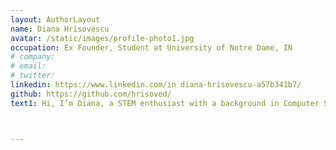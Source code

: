 ```yaml
---
layout: AuthorLayout
name: Diana Hrisovescu
avatar: /static/images/profile-photo1.jpg
occupation: Ex Founder, Student at University of Notre Dame, IN
# company:
# email:
# twitter:
linkedin: https://www.linkedin.com/in diana-hrisovescu-a57b341b7/
github: https://github.com/hrisoved/
text1: Hi, I’m Diana, a STEM enthusiast with a background in Computer Science and Business. I’m deeply fascinated by neuroscience, cognitive psychology, and behavior design. I’m fascinated by how habit formation, mental models, and cognitive biases influence our decisions and behaviors. As an entrepreneur at heart, I thrive on solving complex problems, designing innovative solutions, and exploring how technology intersects with the science of human behavior.



---
```

